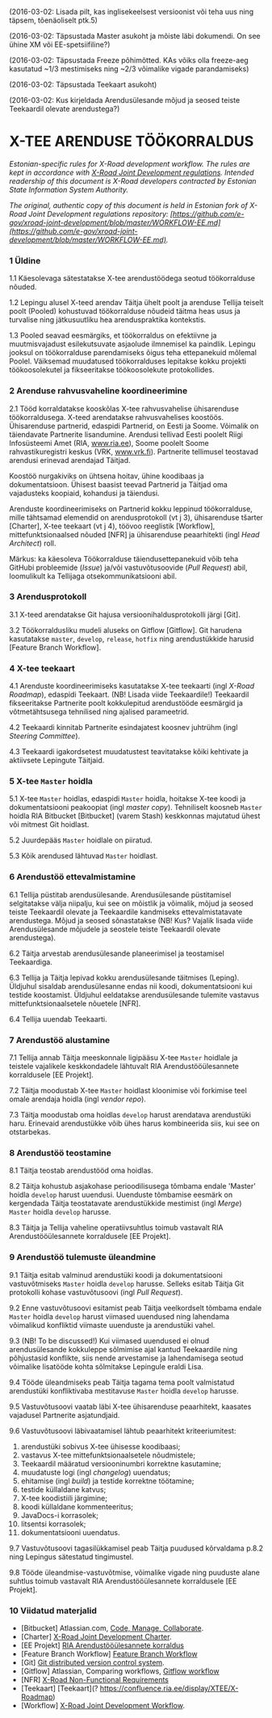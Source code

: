 (2016-03-02: Lisada pilt, kas inglisekeelsest versioonist või teha uus ning täpsem, tõenäoliselt ptk.5)

(2016-03-02: Täpsustada Master asukoht ja mõiste läbi dokumendi. On see ühine XM või EE-spetsiifiline?)

(2016-03-02: Täpsustada Freeze põhimõtted. KAs võiks olla freeze-aeg kasutatud ~1/3 mestimiseks ning ~2/3 võimalike vigade parandamiseks)

(2016-03-02: Täpsustada Teekaart asukoht)

(2016-03-02: Kus kirjeldada Arendusülesande mõjud ja seosed teiste Teekaardil olevate arendustega?)

# X-TEE ARENDUSE TÖÖKORRALDUS

*Estonian-specific rules for X-Road development workflow. The rules are kept in accordance with [X-Road Joint Development regulations](https://github.com/vrk-kpa/xroad-joint-development). Intended readership of this document is X-Road developers contracted by Estonian State Information System Authority.*

*The original, authentic copy of this document is held in Estonian fork of X-Road Joint Development regulations repository:  [https://github.com/e-gov/xroad-joint-development/blob/master/WORKFLOW-EE.md](https://github.com/e-gov/xroad-joint-development/blob/master/WORKFLOW-EE.md).*

### 1	Üldine

1.1	Käesolevaga sätestatakse X-tee arendustöödega seotud töökorralduse nõuded.

1.2	Lepingu alusel X-teed arendav Täitja ühelt poolt ja arenduse Tellija teiselt poolt (Pooled) kohustuvad töökorralduse nõudeid täitma heas usus ja turvalise ning jätkusuutliku hea arenduspraktika kontekstis.

1.3	Pooled seavad eesmärgiks, et töökorraldus on efektiivne ja muutmisvajadust esilekutsuvate asjaolude ilmnemisel ka paindlik. Lepingu jooksul on töökorralduse parendamiseks õigus teha ettepanekuid mõlemal Poolel. Väiksemad muudatused töökorralduses lepitakse kokku projekti töökoosolekutel ja fikseeritakse töökoosolekute protokollides.

### 2	Arenduse rahvusvaheline koordineerimine

2.1	Tööd korraldatakse kooskõlas X-tee rahvusvahelise ühisarenduse töökorraldusega.
X-teed arendatakse rahvusvahelises koostöös. Ühisarenduse partnerid, edaspidi Partnerid, on Eesti ja Soome. Võimalik on täiendavate Partnerite lisandumine. Arendusi tellivad Eesti poolelt Riigi Infosüsteemi Amet (RIA, www.ria.ee), Soome poolelt Soome rahvastikuregistri keskus (VRK, www.vrk.fi). Partnerite tellimusel teostavad arendusi erinevad arendajad Täitjad.

Koostöö nurgakiviks on ühtsena hoitav, ühine koodibaas ja dokumentatsioon. Ühisest baasist teevad Partnerid ja Täitjad oma vajadusteks koopiaid, kohandusi ja täiendusi.

Arenduste koordineerimiseks on Partnerid kokku leppinud töökorralduse, mille tähtsamad elemendid on arendusprotokoll (vt j 3), ühisarenduse tšarter [Charter], X-tee teekaart (vt j 4), töövoo reeglistik [Workflow], mittefunktsionaalsed nõuded [NFR] ja ühisarenduse peaarhitekti (ingl *Head Architect*) roll.

Märkus: ka käesoleva Töökorralduse täiendusettepanekuid võib teha GitHubi probleemide (*Issue*) ja/või vastuvõtusoovide (*Pull Request*) abil, loomulikult ka Tellijaga otsekommunikatsiooni abil.

### 3	Arendusprotokoll

3.1	X-teed arendatakse Git hajusa versioonihaldusprotokolli järgi [Git].

3.2	Töökorraldusliku mudeli aluseks on Gitflow [Gitflow]. Git harudena kasutatakse `master`, `develop`, `release`, `hotfix` ning  arendustükkide harusid [Feature Branch Workflow].

### 4	X-tee teekaart

4.1	Arenduste koordineerimiseks kasutatakse X-tee teekaarti (ingl *X-Road Roadmap*), edaspidi Teekaart. (NB! Lisada viide Teekaardile!) Teekaardil fikseeritakse Partnerite poolt kokkulepitud arendustööde eesmärgid ja võtmetähtsusega tehnilised ning ajalised parameetrid.

4.2 Teekaardi kinnitab Partnerite esindajatest koosnev juhtrühm (ingl *Steering Committee*).

4.3 Teekaardi igakordsetest muudatustest teavitatakse kõiki kehtivate ja aktiivsete Lepingute Täitjaid.

### 5	X-tee `Master` hoidla

5.1	X-tee `Master` hoidlas, edaspidi `Master` hoidla, hoitakse X-tee koodi ja dokumentatsiooni peakoopiat (ingl *master copy*). Tehniliselt koosneb `Master` hoidla RIA Bitbucket [Bitbucket] (varem Stash) keskkonnas majutatud ühest või mitmest Git hoidlast.

5.2	Juurdepääs `Master` hoidlale on piiratud.

5.3	Kõik arendused lähtuvad `Master` hoidlast.

### 6	Arendustöö ettevalmistamine

6.1	Tellija püstitab arendusülesande.
Arendusülesande püstitamisel selgitatakse välja niipalju, kui see on mõistlik ja võimalik, mõjud ja seosed teiste Teekaardil olevate ja Teekaardile kandmiseks ettevalmistatavate arendustega. Mõjud ja seosed sõnastatakse (NB! Kus? Vajalik lisada viide Arendusülesande mõjudele ja seostele teiste Teekaardil olevate arendustega).

6.2	Täitja arvestab arendusülesande planeerimisel ja teostamisel Teekaardiga.

6.3	Tellija ja Täitja lepivad kokku arendusülesande täitmises (Leping). Üldjuhul sisaldab arendusülesanne endas nii koodi, dokumentatsiooni kui testide koostamist. Üldjuhul eeldatakse arendusülesande tulemite vastavus mittefunktsionaalsetele nõuetele [NFR].

6.4	Tellija uuendab Teekaarti.

### 7	Arendustöö alustamine

7.1	Tellija annab Täitja meeskonnale ligipääsu X-tee `Master` hoidlale ja teistele vajalikele keskkondadele lähtuvalt  RIA Arendustööülesannete korraldusele [EE Projekt].

7.2	Täitja moodustab X-tee `Master` hoidlast kloonimise või forkimise teel omale arendaja hoidla (ingl *vendor repo*).

7.3	Täitja moodustab oma hoidlas `develop` harust arendatava arendustüki haru. Erinevaid arendustükke võib ühes harus kombineerida siis, kui see on otstarbekas.

### 8	Arendustöö teostamine

8.1	Täitja teostab arendustööd oma hoidlas.

8.2	Täitja kohustub asjakohase perioodilisusega tõmbama endale 'Master' hoidla `develop` harust uuendusi.
Uuenduste tõmbamise eesmärk on kergendada Täitja teostatavate arendustükkide mestimist (ingl *Merge*) `Master` hoidla `develop` harusse.

8.3 Täitja ja Tellija vaheline operatiivsuhtlus toimub vastavalt RIA Arendustööülesannete korraldusele [EE Projekt].

### 9	Arendustöö tulemuste üleandmine

9.1	Täitja esitab valminud arendustüki koodi ja dokumentatsiooni vastuvõtmiseks `Master` hoidla `develop` harusse. Selleks esitab Täitja Git protokolli kohase vastuvõtusoovi (ingl *Pull Request*).

9.2	Enne vastuvõtusoovi esitamist peab Täitja veelkordselt tõmbama endale `Master` hoidla `develop` harust viimased uuendused ning lahendama võimalikud konfliktid viimaste uuenduste ja arendustüki vahel.

9.3	(NB! To be discussed!) Kui viimased uuendused ei olnud arendusülesande kokkuleppe sõlmimise ajal kantud Teekaardile ning põhjustasid konflikte, siis nende arvestamise ja lahendamisega seotud võimalike lisatööde kohta sõlmitakse Lepingule eraldi Lisa.

9.4	Tööde üleandmiseks peab Täitja tagama tema poolt valmistatud arendustüki konfliktivaba mestitavuse `Master` hoidla `develop` harusse.

9.5	Vastuvõtusoovi vaatab läbi X-tee ühisarenduse peaarhitekt, kaasates vajadusel Partnerite asjatundjaid.

9.6	Vastuvõtusoovi läbivaatamisel lähtub peaarhitekt kriteeriumitest:

1.	arendustüki sobivus X-tee ühisesse koodibaasi;
2.	vastavus X-tee mittefunktsionaalsetele nõudmistele;
3.	Teekaardil määratud versiooninumbri korrektne kasutamine;
4.	muudatuste logi (ingl *changelog*) uuendatus;
5.	ehitamise (ingl *build*) ja testide korrektne töötamine;
6.	testide küllaldane katvus;
7.	X-tee koodistiili järgimine;
8.	koodi küllaldane kommenteeritus;
9.	JavaDocs-i korrasolek;
10.	litsentsi korrasolek;
11.	dokumentatsiooni uuendatus.

9.7	Vastuvõtusoovi tagasilükkamisel peab Täitja puudused kõrvaldama p.8.2 ning Lepingus sätestatud tingimustel.

9.8 Tööde üleandmise-vastuvõtmise, võimalike vigade ning puuduste alane suhtlus toimub vastavalt RIA Arendustööülesannete korraldusele [EE Projekt].

### 10	Viidatud materjalid

- [Bitbucket] 	Atlassian.com, [Code, Manage, Collaborate](https://www.atlassian.com/software/bitbucket).
- [Charter] 	[X-Road Joint Development Charter](https://github.com/vrk-kpa/xroad-joint-development/blob/master/CHARTER.md).
- [EE Projekt]  [RIA Arendustööülesannete korraldus](https://confluence.ria.ee/display/TEH/Arendustooylesannete+korraldus)
- [Feature Branch Workflow] [Feature Branch Workflow](https://www.atlassian.com/git/tutorials/comparing-workflows/feature-branch-workflow)
- [Git] 	[Git distributed version control system](https://git-scm.com/). 
- [Gitflow] 	Atlassian, Comparing workflows, [Gitflow workflow](https://www.atlassian.com/git/tutorials/comparing-workflows/gitflow-workflow)
- [NFR] [X-Road Non-Functional Requirements](https://github.com/vrk-kpa/xroad-joint-development/blob/master/NFR.md)
- [Teekaart]  [Teekaart](? https://confluence.ria.ee/display/XTEE/X-Roadmap)
- [Workflow] 	[X-Road Joint Development Workflow](https://github.com/vrk-kpa/xroad-joint-development/blob/master/WORKFLOW.md).
